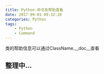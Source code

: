 ```yaml
---
title: Python-命令及帮助查看
date: 2017-09-01 09:32:28
categories: Python
tags:
    - Python
    - Command
---
```



类的帮助信息可以通过ClassName.__doc__查看

## 整理中...

